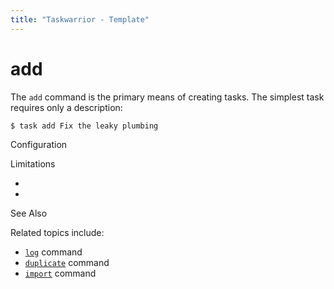 ```yaml
---
title: "Taskwarrior - Template"
---
```



# add

The `add` command is the primary means of creating tasks. The simplest task
requires only a description:

    $ task add Fix the leaky plumbing


 Configuration


 Limitations

-   
-   


 See Also

Related topics include:

-   [`log`](/docs/commands/log) command
-   [`duplicate`](/docs/commands/duplicate) command
-   [`import`](/docs/commands/import) command
